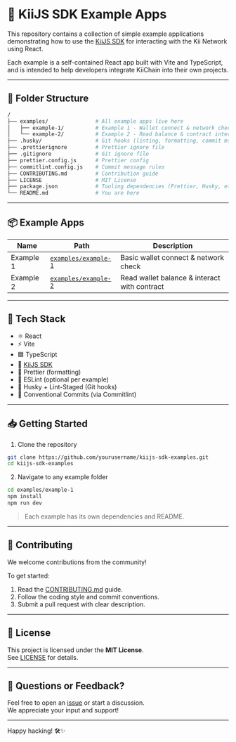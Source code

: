 # 🚀 KiiJS SDK Example Apps

This repository contains a collection of simple example applications demonstrating how to use the [KiiJS SDK](https://github.com/KiiChain/kiijs-sdk) for interacting with the Kii Network using React.

Each example is a self-contained React app built with Vite and TypeScript, and is intended to help developers integrate KiiChain into their own projects.

---

## 📂 Folder Structure

```sh
/
├── examples/               # All example apps live here
│   ├── example-1/          # Example 1 - Wallet connect & network check
│   └── example-2/          # Example 2 - Read balance & contract interaction
├── .husky/                 # Git hooks (linting, formatting, commit msg)
├── .prettierignore         # Prettier ignore file
├── .gitignore              # Git ignore file
├── prettier.config.js      # Prettier config
├── commitlint.config.js    # Commit message rules
├── CONTRIBUTING.md         # Contribution guide
├── LICENSE                 # MIT License
├── package.json            # Tooling dependencies (Prettier, Husky, etc)
└── README.md               # You are here
```

---

## 📦 Example Apps

| Name      | Path                                       | Description                                  |
| --------- | ------------------------------------------ | -------------------------------------------- |
| Example 1 | [`examples/example-1`](examples/example-1) | Basic wallet connect & network check         |
| Example 2 | [`examples/example-2`](examples/example-2) | Read wallet balance & interact with contract |

---

## 🧰 Tech Stack

- ⚛️ React
- ⚡ Vite
- 🟦 TypeScript
- 🔗 [KiiJS SDK](https://github.com/KiiChain/kiijs-sdk)
- 🎨 Prettier (formatting)
- 🧹 ESLint (optional per example)
- 🐶 Husky + Lint-Staged (Git hooks)
- 📏 Conventional Commits (via Commitlint)

---

## 📥 Getting Started

1. Clone the repository

```sh
git clone https://github.com/yourusername/kiijs-sdk-examples.git
cd kiijs-sdk-examples
```

2. Navigate to any example folder

```sh
cd examples/example-1
npm install
npm run dev
```

> Each example has its own dependencies and README.

---

## 🤝 Contributing

We welcome contributions from the community!

To get started:

1. Read the [CONTRIBUTING.md](./CONTRIBUTING.md) guide.
2. Follow the coding style and commit conventions.
3. Submit a pull request with clear description.

---

## 📝 License

This project is licensed under the **MIT License**.  
See [LICENSE](./LICENSE) for details.

---

## 💬 Questions or Feedback?

Feel free to open an [issue](https://github.com/yourusername/kiijs-sdk-examples/issues) or start a discussion.  
We appreciate your input and support!

---

Happy hacking! 🛠️✨
